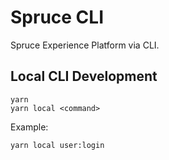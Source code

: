 # Spruce CLI

Spruce Experience Platform via CLI.

## Local CLI Development

```
yarn
yarn local <command>
```

Example:

```
yarn local user:login
```

